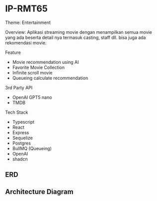 # IP-RMT65


Theme: Entertainment	

Overview:
Aplikasi streaming movie dengan menampilkan semua movie yang ada beserta detail nya termasuk casting, staff dll. bisa juga ada rekomendasi movie.

Feature
- Movie recommendation using AI
- Favorite Movie Collection
- Infinite scroll movie
- Queueing calculate recommendation

3rd Party API
- OpenAI GPT5	nano
- TMDB

Tech Stack
- Typescript
- React
- Express
- Sequelize
- Postgres
- BullMQ (Queueing)
- OpenAI
- shadcn

## ERD
## Architecture Diagram
## 